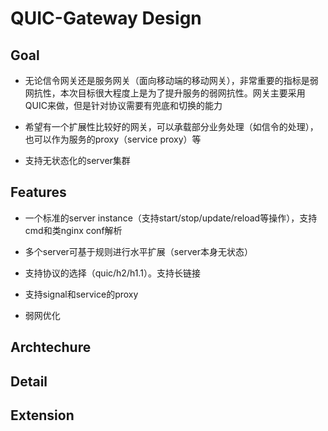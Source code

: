 # QUIC-Gateway Design

## Goal

* 无论信令网关还是服务网关（面向移动端的移动网关），非常重要的指标是弱网抗性，本次目标很大程度上是为了提升服务的弱网抗性。网关主要采用QUIC来做，但是针对协议需要有兜底和切换的能力

* 希望有一个扩展性比较好的网关，可以承载部分业务处理（如信令的处理），也可以作为服务的proxy（service proxy）等

* 支持无状态化的server集群

## Features

* 一个标准的server instance（支持start/stop/update/reload等操作），支持cmd和类nginx conf解析

* 多个server可基于规则进行水平扩展（server本身无状态）

* 支持协议的选择（quic/h2/h1.1）。支持长链接

* 支持signal和service的proxy

* 弱网优化

## Archtechure



## Detail



## Extension



